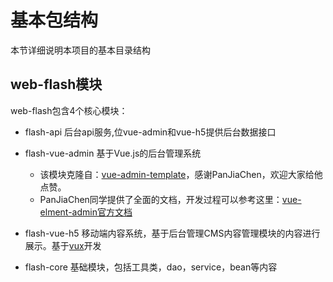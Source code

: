 # 基本包结构

本节详细说明本项目的基本目录结构

## web-flash模块

web-flash包含4个核心模块：
- flash-api 后台api服务,位vue-admin和vue-h5提供后台数据接口
- flash-vue-admin 基于Vue.js的后台管理系统
    - 该模块克隆自：[vue-admin-template](https://github.com/PanJiaChen/vue-admin-template)，感谢PanJiaChen，欢迎大家给他点赞。
    - PanJiaChen同学提供了全面的文档，开发过程可以参考这里：[vue-elment-admin官方文档](https://panjiachen.github.io/vue-element-admin-site/zh/)

- flash-vue-h5 移动端内容系统，基于后台管理CMS内容管理模块的内容进行展示。基于[vux](https://vux.li)开发
- flash-core 基础模块，包括工具类，dao，service，bean等内容
